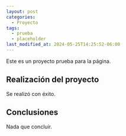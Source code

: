 ```yaml
---
layout: post
categories:
  - Proyecto
tags:
  - prueba
  - placeholder
last_modified_at: 2024-05-25T14:25:52-06:00
---
```


Este es un proyecto prueba para la página.

## Realización del proyecto
Se realizó con éxito.

## Conclusiones
Nada que concluír.
